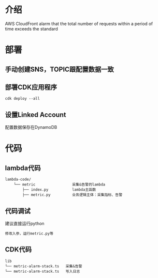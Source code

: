 # 介绍
AWS CloudFront alarm that the total number of requests within a period of time exceeds the standard
# 部署
## 手动创建SNS，TOPIC跟配置数据一致
## 部署CDK应用程序
```
cdk deploy --all
```
## 设置Linked Account
配置数据保存在DynamoDB

# 代码
## lambda代码
```
lambda-code/
    └── metric                 采集&告警的lambda
        ├── index.py           lambda主函数
        ├── metric.py          业务逻辑主体：采集指标、告警
```
## 代码调试
建议直接运行python
```
修改入参，运行metric.py等
```
## CDK代码
```
lib
└── metric-alarm-stack.ts   采集&告警
└── metric-alarm-stack.ts   写入日志
```